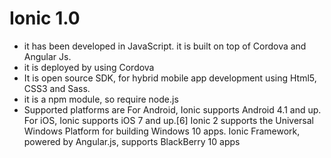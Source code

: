 # Ionic 1.0

* it has been developed in JavaScript. it is built on top of Cordova and Angular Js.
* it is deployed by using Cordova
* It is open source SDK, for hybrid mobile app development using Html5, CSS3 and Sass.
* it is a npm module, so require node.js
* Supported platforms are
   For Android, Ionic supports Android 4.1 and up. 
   For iOS, Ionic supports iOS 7 and up.[6] 
   Ionic 2 supports the Universal Windows Platform for building Windows 10 apps.
   Ionic Framework, powered by Angular.js, supports BlackBerry 10 apps 


